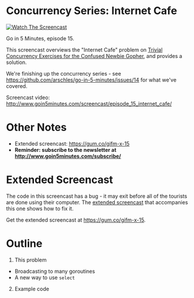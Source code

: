 # Concurrency Series: Internet Cafe

[![Watch The Screencast](http://www.goin5minutes.com/img/watch-screencast.svg)](http://www.goin5minutes.com/screencast/episode_15_internet_cafe/)

Go in 5 Minutes, episode 15.

This screencast overviews the "Internet Cafe" problem on [Trivial Concurrency Exercises for the Confused Newbie Gopher](http://whipperstacker.com/2015/10/05/3-trivial-concurrency-exercises-for-the-confused-newbie-gopher/), and provides a solution.

We're finishing up the concurrency series - see https://github.com/arschles/go-in-5-minutes/issues/14 for what we've covered.

Screencast video:
http://www.goin5minutes.com/screencast/episode_15_internet_cafe/

# Other Notes

- Extended screencast: https://gum.co/gifm-x-15
- __Reminder: subscribe to the newsletter at http://www.goin5minutes.com/subscribe/__

# Extended Screencast

The code in this screencast has a bug - it may exit before all of the tourists are done using their computer. The [extended screencast](https://gum.co/gifm-x-15) that accompanies this one shows how to fix it.

Get the extended screencast at https://gum.co/gifm-x-15.

# Outline

1. This problem
  - Broadcasting to many goroutines
  - A new way to use `select`
2. Example code
